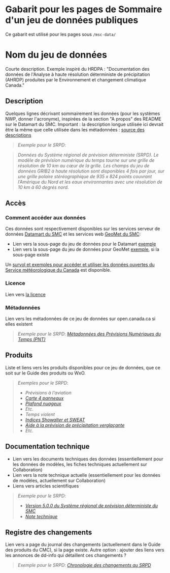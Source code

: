 # Gabarit pour les pages de Sommaire d'un jeu de données publiques

Ce gabarit est utilisé pour les pages sous `/msc-data/`


# Nom du jeu de données

Courte description. Exemple inspiré du HRDPA : "Documentation des données de l'Analyse à haute résolution déterministe de précipitation (AHRDP) produites par le Environnement et changement climatique Canada."


## Description

Quelques lignes décrivant sommairement les données (pour les systèmes NWP, donner l'acronyme), inspirées de la section "A propos" des README sur le Datamart du SMC. Important : la description longue utilisée ici devrait être la même que celle utilisée dans les métadonnées : [source des descriptions](https://gccode.ssc-spc.gc.ca/ec-msc/discovery-metadata/tree/master/mcf)

> *Exemple pour le SRPD*:

> *Données du Système régional de prévision déterministe (SRPD). Le modèle de prévision numérique du temps tourne sur une grille de résolution de 10 km au cœur de la grille. Les champs du jeu de données GRIB2 à haute résolution sont disponibles 4 fois par jour, sur une grille polaire stéréographique de 935 x 824 points couvrant l’Amérique du Nord et les eaux environnantes avec une résolution de 10 km à 60 degrés nord.*


## Accès

### Comment accéder aux données

Ces données sont respectivement disponibles sur les services serveur de données [Datamart du SMC](../msc-datamart/readme_fr.md) et les services web [GeoMet du SMC](../msc-geomet/readme_fr.md): 

* Lien vers la sous-page du jeu de données pour le Datamart [exemple](../msc-datamart/giops_fr.md) 
* Lien vers la sous-page du jeu de données pour GeoMet [exemple](../msc-geomet/giops_fr.md), si la sous-page existe

Un [survol et exemples pour accéder et utiliser les données ouvertes du Service météorologique du Canada](../how-to/readme_fr.md) est disponible.

### Licence

Lien vers [la licence](../licence/readme_fr.md)

### Métadonnées

Lien vers les métadonnées de ce jeu de données sur open.canada.ca si elles existent

> *Exemple pour le SRPD*: [*Métadonnées des Prévisions Numériques du Temps (PNT)*](http://donnees-data.intranet.ec.gc.ca/geonetwork/metadata/fre/692e7cc2-e545-45bb-bf7e-e1b725250b7a)

## Produits

Liste et liens vers les produits disponibles pour ce jeu de données, que ce soit sur le Guide des produits ou WxO.

>*Exemples pour le SRPD*:
>- *Prévisions à l'aviation*
>  - [*Carte 4 panneaux*](https://collaboration.cmc.ec.gc.ca/cmc/cmoi/product_guide/product-pages/difax_reg_prog_aviation-package_avn_f.html)
>  - [*Plafond nuageux*](https://collaboration.cmc.ec.gc.ca/cmc/cmoi/product_guide/product-pages/difax_reg_prog_4-panel-ceilings_avn_f.html)
>  - *Etc.*
>- *Temps violent*
>  - [*Indices Showalter et SWEAT*](https://collaboration.cmc.ec.gc.ca/cmc/cmoi/product_guide/product-pages/difax_reg_prog_showalter-sweat-indices_ssw_f.html)
>  - [*Aide à la prévision de précipitation verglaçante*](https://collaboration.cmc.ec.gc.ca/cmc/cmoi/product_guide/product-pages/difax_reg_prog_low-level-thickness-msl-precip_wsw_f.html)
>  - *Etc.*

## Documentation technique

- Lien vers les documents techniques des données (essentiellement pour les données de modèles, les fiches techniques actuellement sur Collaboration)
- Lien vers la note technique actuelle (essentiellement pour les données de modèles, actuellement sur Collaboration)
- Liens vers articles scientifiques

>*Exemple pour le SRPD*:
>- [*Version 5.0.0 du Système régional de prévision déterministe du SMC*](https://collaboration.cmc.ec.gc.ca/cmc/cmoi/product_guide/docs/tech_specifications/tech_specifications_RDPS_f.pdf)
>- [*Note technique*](https://collaboration.cmc.ec.gc.ca/cmc/cmoi/product_guide/docs/lib/technote_rdps-500_20160907_f.pdf)

## Registre des changements

Lien vers a page du journal des changements (actuellement dans le Guide des produits du CMC), si la page existe. Autre option : ajouter des liens vers les annonces de dd-info qui détaillent ces changements ?

>*Exemple pour le SRPD*: [*Chronologie des changements au SRPD*](https://collaboration.cmc.ec.gc.ca/cmc/cmoi/product_guide/submenus/rdps_f.html#chronologychanges)

